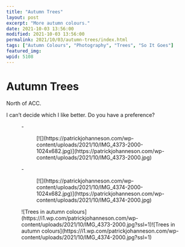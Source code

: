 ```yaml
---
title: "Autumn Trees"
layout: post
excerpt: "More autumn colours."
date: 2021-10-03 13:56:00
modified: 2021-10-03 13:56:00
permalink: 2021/10/03/autumn-trees/index.html
tags: ["Autumn Colours", "Photography", "Trees", "So It Goes"]
featured_img: 
wpid: 5108
---
```


# Autumn Trees

North of ACC.

I can’t decide which I like better. Do you have a preference?

<figure class="is-layout-flex wp-block-gallery-181 wp-block-gallery columns-2 is-cropped">- <figure>[![](https://patrickjohanneson.com/wp-content/uploads/2021/10/IMG_4373-2000-1024x682.jpg)](https://patrickjohanneson.com/wp-content/uploads/2021/10/IMG_4373-2000.jpg)</figure>
- <figure>[![](https://patrickjohanneson.com/wp-content/uploads/2021/10/IMG_4374-2000-1024x682.jpg)](https://patrickjohanneson.com/wp-content/uploads/2021/10/IMG_4374-2000.jpg)</figure>

</figure><figure class="wp-block-jetpack-image-compare"><div class="juxtapose" data-mode="horizontal">![Trees in autumn colours](https://i1.wp.com/patrickjohanneson.com/wp-content/uploads/2021/10/IMG_4373-2000.jpg?ssl=1)![Trees in autumn colours](https://i1.wp.com/patrickjohanneson.com/wp-content/uploads/2021/10/IMG_4374-2000.jpg?ssl=1)</div></figure>